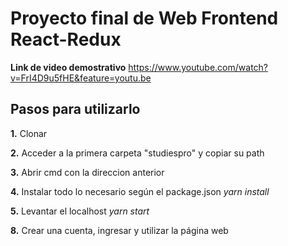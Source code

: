 # Proyecto final de Web Frontend React-Redux

**Link de video demostrativo**
https://www.youtube.com/watch?v=FrI4D9u5fHE&feature=youtu.be
<br>
## Pasos para utilizarlo

**1.** Clonar

**2.** Acceder a la primera carpeta "studiespro" y copiar su path

**3.** Abrir cmd con la direccion anterior

**4.** Instalar todo lo necesario según el package.json *yarn install*

**5.** Levantar el localhost *yarn start*

**8.** Crear una cuenta, ingresar y utilizar la página web
